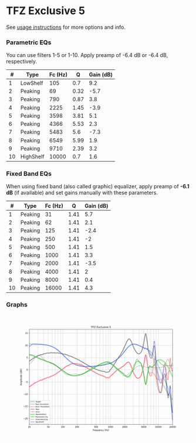 # TFZ Exclusive 5
See [usage instructions](https://github.com/jaakkopasanen/AutoEq#usage) for more options and info.

### Parametric EQs
You can use filters 1-5 or 1-10. Apply preamp of -6.4 dB or -6.4 dB, respectively.

|   # | Type      |   Fc (Hz) |    Q |   Gain (dB) |
|-----|-----------|-----------|------|-------------|
|   1 | LowShelf  |       105 | 0.7  |         9.2 |
|   2 | Peaking   |        69 | 0.32 |        -5.7 |
|   3 | Peaking   |       790 | 0.87 |         3.8 |
|   4 | Peaking   |      2225 | 1.45 |        -3.9 |
|   5 | Peaking   |      3598 | 3.81 |         5.1 |
|   6 | Peaking   |      4366 | 5.53 |         2.3 |
|   7 | Peaking   |      5483 | 5.6  |        -7.3 |
|   8 | Peaking   |      6549 | 5.99 |         1.9 |
|   9 | Peaking   |      9710 | 2.39 |         3.2 |
|  10 | HighShelf |     10000 | 0.7  |         1.6 |

### Fixed Band EQs
When using fixed band (also called graphic) equalizer, apply preamp of **-6.1 dB** (if available) and set gains manually with these parameters.

|   # | Type    |   Fc (Hz) |    Q |   Gain (dB) |
|-----|---------|-----------|------|-------------|
|   1 | Peaking |        31 | 1.41 |         5.7 |
|   2 | Peaking |        62 | 1.41 |         2.1 |
|   3 | Peaking |       125 | 1.41 |        -2.4 |
|   4 | Peaking |       250 | 1.41 |        -2   |
|   5 | Peaking |       500 | 1.41 |         1.5 |
|   6 | Peaking |      1000 | 1.41 |         3.3 |
|   7 | Peaking |      2000 | 1.41 |        -3.5 |
|   8 | Peaking |      4000 | 1.41 |         2   |
|   9 | Peaking |      8000 | 1.41 |         0.4 |
|  10 | Peaking |     16000 | 1.41 |         4.3 |

### Graphs
![](./TFZ%20Exclusive%205.png)
